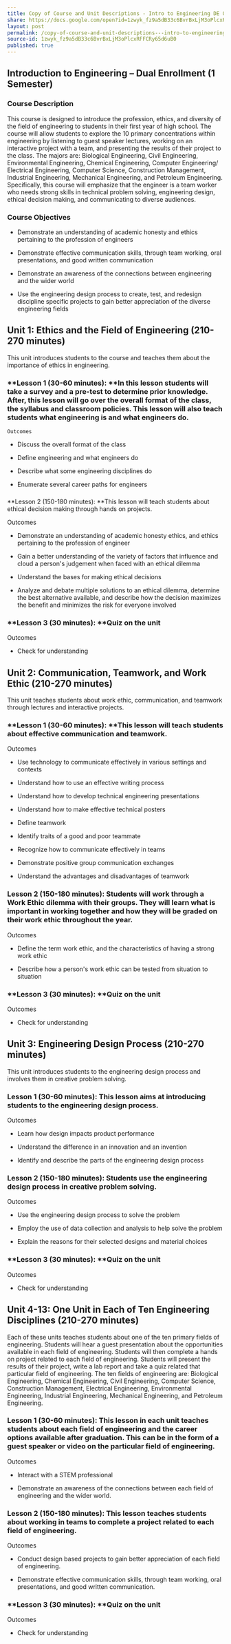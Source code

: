 ```yaml
---
title: Copy of Course and Unit Descriptions - Intro to Engineering DE Only Copy
share: https://docs.google.com/open?id=1zwyk_fz9a5dB33c6BvrBxLjM3oPlcxRFFCRy65d6uB0
layout: post
permalink: /copy-of-course-and-unit-descriptions---intro-to-engineering-de-only-copy/
source-id: 1zwyk_fz9a5dB33c6BvrBxLjM3oPlcxRFFCRy65d6uB0
published: true
---
```

## Introduction to Engineering – Dual Enrollment (1 Semester)

### **Course Description** 

This course is designed to introduce the profession, ethics, and diversity of the field of engineering to students in their first year of high school.  The course will allow students to explore the 10 primary concentrations within engineering by listening to guest speaker lectures, working on an interactive project with a team, and presenting the results of their project to the class.  The majors are: Biological Engineering, Civil Engineering, Environmental Engineering, Chemical Engineering, Computer Engineering/ Electrical Engineering, Computer Science, Construction Management, Industrial Engineering, Mechanical Engineering, and Petroleum Engineering.  Specifically, this course will emphasize that the engineer is a team worker who needs strong skills in technical problem solving, engineering design, ethical decision making, and communicating to diverse audiences.  

### Course Objectives

* Demonstrate an understanding of academic honesty and ethics pertaining to the profession of engineers

* Demonstrate effective communication skills, through team working, oral presentations, and good written communication

* Demonstrate an awareness of the connections between engineering and the wider world

* Use the engineering design process to create, test, and redesign discipline specific projects to gain better appreciation of the diverse engineering fields

## Unit 1: Ethics and the Field of Engineering (210-270 minutes)

This unit introduces students to the course and teaches them about the importance of ethics in engineering.

### **Lesson 1 (30-60 minutes):  **In this lesson students will take a survey and a pre-test to determine prior knowledge.  After, this lesson will go over the overall format of the class, the syllabus and classroom policies.  This lesson will also teach students what engineering is and what engineers do. 

	Outcomes

* Discuss the overall format of the class

* Define engineering and what engineers do

* Describe what some engineering disciplines do 

* Enumerate several career paths for engineers

### **Lesson 2 (150-180 minutes): **This lesson will teach students about ethical decision making through hands on projects.

Outcomes

* Demonstrate an understanding of academic honesty ethics, and ethics pertaining to the profession of engineer

* Gain a better understanding of the variety of factors that influence and cloud a person's judgement when faced with an ethical dilemma

* Understand the bases for making ethical decisions

* Analyze and debate multiple solutions to an ethical dilemma, determine the best alternative available, and describe how the decision maximizes the benefit and minimizes the risk for everyone involved

### **Lesson 3 (30 minutes): **Quiz on the unit

Outcomes

* Check for understanding

## Unit 2: Communication, Teamwork, and Work Ethic (210-270 minutes)

This unit teaches students about work ethic, communication, and teamwork through lectures and interactive projects.

### **Lesson 1 (30-60 minutes): **This lesson will teach students about effective communication and teamwork. 

Outcomes

* Use technology to communicate effectively in various settings and contexts

* Understand how to use an effective writing process

* Understand how to develop technical engineering presentations

* Understand how to make effective technical posters

* Define teamwork

* Identify traits of a good and poor teammate

* Recognize how to communicate effectively in teams

* Demonstrate positive group communication exchanges

* Understand the advantages and disadvantages of teamwork

### **Lesson 2 (150-180 minutes)**: Students will work through a Work Ethic dilemma with their groups.  They will learn what is important in working together and how they will be graded on their work ethic throughout the year. 

Outcomes 

* Define the term work ethic, and the characteristics of having a strong work ethic

* Describe how a person's work ethic can be tested from situation to situation

### **Lesson 3 (30 minutes): **Quiz on the unit

Outcomes

* Check for understanding

## Unit 3: Engineering Design Process (210-270 minutes)

This unit introduces students to the engineering design process and involves them in creative problem solving.

### **Lesson 1 (30-60 minutes)**: This lesson aims at introducing students to the engineering design process.

Outcomes 

* Learn how design impacts product performance

* Understand the difference in an innovation and an invention

* Identify and describe the parts of the engineering design process

### **Lesson 2 (150-180 minutes)**: Students use the engineering design process in creative problem solving.

Outcomes 

* Use the engineering design process to solve the problem

* Employ the use of data collection and analysis to help solve the problem

* Explain the reasons for their selected designs and material choices

### **Lesson 3 (30 minutes): **Quiz on the unit

Outcomes

* Check for understanding

## Unit 4-13: One Unit in Each of Ten Engineering Disciplines (210-270 minutes)

Each of these units teaches students about one of the ten primary fields of engineering. Students will hear a guest presentation about the opportunities available in each field of engineering.  Students will then complete a hands on project related to each field of engineering.  Students will present the results of their project, write a lab report and take a quiz related that particular field of engineering.  The ten fields of engineering are: Biological Engineering, Chemical Engineering, Civil Engineering, Computer Science, Construction Management, Electrical Engineering, Environmental Engineering, Industrial Engineering, Mechanical Engineering, and Petroleum Engineering.

### **Lesson 1 (30-60 minutes)**: This lesson in each unit teaches students about each field of engineering and the career options available after graduation. This can be in the form of a guest speaker or video on the particular field of engineering.

Outcomes 

* Interact with a STEM professional

* Demonstrate an awareness of the connections between each field of engineering and the wider world.

### **Lesson 2 (150-180 minutes)**: This lesson teaches students about working in teams to complete a project related to each field of engineering.

Outcomes 

* Conduct design based projects to gain better appreciation of each field of engineering.

* Demonstrate effective communication skills, through team working, oral presentations, and good written communication.

### **Lesson 3 (30 minutes): **Quiz on the unit

Outcomes

* Check for understanding

